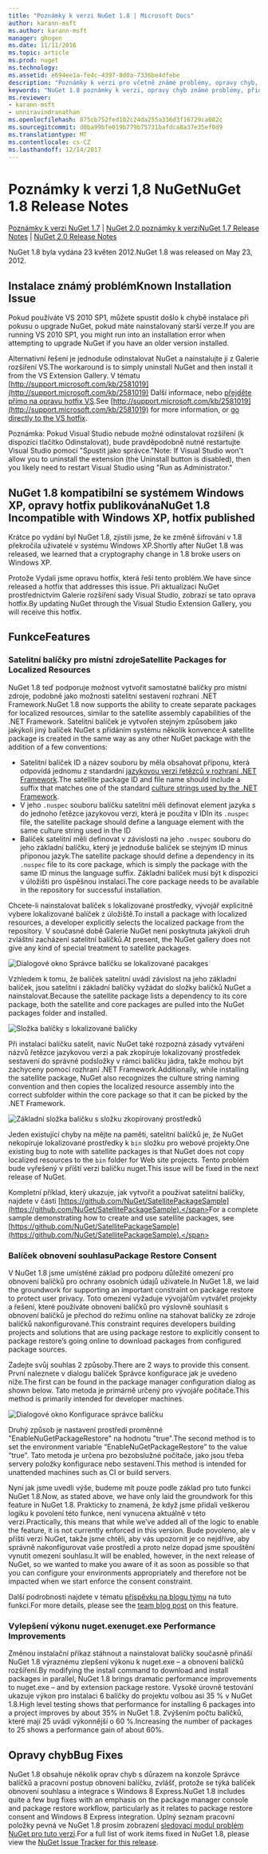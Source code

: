 ```yaml
---
title: "Poznámky k verzi NuGet 1.8 | Microsoft Docs"
author: karann-msft
ms.author: karann-msft
manager: ghogen
ms.date: 11/11/2016
ms.topic: article
ms.prod: nuget
ms.technology: 
ms.assetid: e694ee1a-fe4c-4397-8d0a-7336be4dfebe
description: "Poznámky k verzi pro včetně známé problémy, opravy chyb, přidaných funkcí a chcete 1.8 NuGet."
keywords: "NuGet 1.8 poznámky k verzi, opravy chyb známé problémy, přidat funkce, chcete"
ms.reviewer:
- karann-msft
- unniravindranathan
ms.openlocfilehash: 875cb752fed102c24da255a336d3f16729ca082c
ms.sourcegitcommit: d0ba99bfe019b779b75731bafdca8a37e35ef0d9
ms.translationtype: MT
ms.contentlocale: cs-CZ
ms.lasthandoff: 12/14/2017
---
```

# <a name="nuget-18-release-notes"></a><span data-ttu-id="1f106-104">Poznámky k verzi 1,8 NuGet</span><span class="sxs-lookup"><span data-stu-id="1f106-104">NuGet 1.8 Release Notes</span></span>

<span data-ttu-id="1f106-105">[Poznámky k verzi NuGet 1.7](../release-notes/nuget-1.7.md) | [NuGet 2.0 poznámky k verzi](../release-notes/nuget-2.0.md)</span><span class="sxs-lookup"><span data-stu-id="1f106-105">[NuGet 1.7 Release Notes](../release-notes/nuget-1.7.md) | [NuGet 2.0 Release Notes](../release-notes/nuget-2.0.md)</span></span>

<span data-ttu-id="1f106-106">NuGet 1.8 byla vydána 23 květen 2012.</span><span class="sxs-lookup"><span data-stu-id="1f106-106">NuGet 1.8 was released on May 23, 2012.</span></span>

## <a name="known-installation-issue"></a><span data-ttu-id="1f106-107">Instalace známý problém</span><span class="sxs-lookup"><span data-stu-id="1f106-107">Known Installation Issue</span></span>
<span data-ttu-id="1f106-108">Pokud používáte VS 2010 SP1, můžete spustit došlo k chybě instalace při pokusu o upgrade NuGet, pokud máte nainstalovaný starší verze.</span><span class="sxs-lookup"><span data-stu-id="1f106-108">If you are running VS 2010 SP1, you might run into an installation error when attempting to upgrade NuGet if you have an older version installed.</span></span>

<span data-ttu-id="1f106-109">Alternativní řešení je jednoduše odinstalovat NuGet a nainstalujte ji z Galerie rozšíření VS.</span><span class="sxs-lookup"><span data-stu-id="1f106-109">The workaround is to simply uninstall NuGet and then install it from the VS Extension Gallery.</span></span>  <span data-ttu-id="1f106-110">V tématu [http://support.microsoft.com/kb/2581019](http://support.microsoft.com/kb/2581019) Další informace, nebo [přejděte přímo na opravu hotfix VS](http://bit.ly/vsixcertfix).</span><span class="sxs-lookup"><span data-stu-id="1f106-110">See [http://support.microsoft.com/kb/2581019](http://support.microsoft.com/kb/2581019) for more information, or [go directly to the VS hotfix](http://bit.ly/vsixcertfix).</span></span>

<span data-ttu-id="1f106-111">Poznámka: Pokud Visual Studio nebude možné odinstalovat rozšíření (k dispozici tlačítko Odinstalovat), bude pravděpodobně nutné restartujte Visual Studio pomocí "Spustit jako správce."</span><span class="sxs-lookup"><span data-stu-id="1f106-111">Note: If Visual Studio won't allow you to uninstall the extension (the Uninstall button is disabled), then you likely need to restart Visual Studio using "Run as Administrator."</span></span>

## <a name="nuget-18-incompatible-with-windows-xp-hotfix-published"></a><span data-ttu-id="1f106-112">NuGet 1.8 kompatibilní se systémem Windows XP, opravy hotfix publikována</span><span class="sxs-lookup"><span data-stu-id="1f106-112">NuGet 1.8 Incompatible with Windows XP, hotfix published</span></span>

<span data-ttu-id="1f106-113">Krátce po vydání byl NuGet 1.8, zjistili jsme, že ke změně šifrování v 1.8 překročila uživatelé v systému Windows XP.</span><span class="sxs-lookup"><span data-stu-id="1f106-113">Shortly after NuGet 1.8 was released, we learned that a cryptography change in 1.8 broke users on Windows XP.</span></span>

<span data-ttu-id="1f106-114">Protože Vydali jsme opravu hotfix, která řeší tento problém.</span><span class="sxs-lookup"><span data-stu-id="1f106-114">We have since released a hotfix that addresses this issue.</span></span>  <span data-ttu-id="1f106-115">Při aktualizaci NuGet prostřednictvím Galerie rozšíření sady Visual Studio, zobrazí se tato oprava hotfix.</span><span class="sxs-lookup"><span data-stu-id="1f106-115">By updating NuGet through the Visual Studio Extension Gallery, you will receive this hotfix.</span></span>

## <a name="features"></a><span data-ttu-id="1f106-116">Funkce</span><span class="sxs-lookup"><span data-stu-id="1f106-116">Features</span></span>

### <a name="satellite-packages-for-localized-resources"></a><span data-ttu-id="1f106-117">Satelitní balíčky pro místní zdroje</span><span class="sxs-lookup"><span data-stu-id="1f106-117">Satellite Packages for Localized Resources</span></span>
<span data-ttu-id="1f106-118">NuGet 1.8 teď podporuje možnost vytvořit samostatné balíčky pro místní zdroje, podobně jako možnosti satelitní sestavení rozhraní .NET Framework.</span><span class="sxs-lookup"><span data-stu-id="1f106-118">NuGet 1.8 now supports the ability to create separate packages for localized resources, similar to the satellite assembly capabilities of the .NET Framework.</span></span>  <span data-ttu-id="1f106-119">Satelitní balíček je vytvořen stejným způsobem jako jakýkoli jiný balíček NuGet s přidáním systému několik konvence:</span><span class="sxs-lookup"><span data-stu-id="1f106-119">A satellite package is created in the same way as any other NuGet package with the addition of a few conventions:</span></span>

* <span data-ttu-id="1f106-120">Satelitní balíček ID a název souboru by měla obsahovat příponu, která odpovídá jednomu z standardní [jazykovou verzi řetězců v rozhraní .NET Framework](http://msdn.microsoft.com/goglobal/bb896001.aspx).</span><span class="sxs-lookup"><span data-stu-id="1f106-120">The satellite package ID and file name should include a suffix that matches one of the standard [culture strings used by the .NET Framework](http://msdn.microsoft.com/goglobal/bb896001.aspx).</span></span>
* <span data-ttu-id="1f106-121">V jeho `.nuspec` souboru balíčku satelitní měli definovat element jazyka s do jednoho řetězce jazykovou verzi, která je použita v ID</span><span class="sxs-lookup"><span data-stu-id="1f106-121">In its `.nuspec` file, the satellite package should define a language element with the same culture string used in the ID</span></span>
* <span data-ttu-id="1f106-122">Balíček satelitní měli definovat v závislosti na jeho `.nuspec` souboru do jeho základní balíčku, který je jednoduše balíček se stejným ID minus příponou jazyk.</span><span class="sxs-lookup"><span data-stu-id="1f106-122">The satellite package should define a dependency in its `.nuspec` file to its core package, which is simply the package with the same ID minus the language suffix.</span></span>  <span data-ttu-id="1f106-123">Základní balíček musí být k dispozici v úložišti pro úspěšnou instalaci.</span><span class="sxs-lookup"><span data-stu-id="1f106-123">The core package needs to be available in the repository for successful installation.</span></span>

<span data-ttu-id="1f106-124">Chcete-li nainstalovat balíček s lokalizované prostředky, vývojář explicitně vybere lokalizované balíček z úložiště.</span><span class="sxs-lookup"><span data-stu-id="1f106-124">To install a package with localized resources, a developer explicitly selects the localized package from the repository.</span></span> <span data-ttu-id="1f106-125">V současné době Galerie NuGet není poskytnuta jakýkoli druh zvláštní zacházení satelitní balíčků.</span><span class="sxs-lookup"><span data-stu-id="1f106-125">At present, the NuGet gallery does not give any kind of special treatment to satellite packages.</span></span>

![Dialogové okno Správce balíčku se lokalizované pacakges](./media/dlg-w-loc-packs.png)

<span data-ttu-id="1f106-127">Vzhledem k tomu, že balíček satelitní uvádí závislost na jeho základní balíček, jsou satelitní i základní balíčky vyžádat do složky balíčků NuGet a nainstalovat.</span><span class="sxs-lookup"><span data-stu-id="1f106-127">Because the satellite package lists a dependency to its core package, both the satellite and core packages are pulled into the NuGet packages folder and installed.</span></span>

![Složka balíčky s lokalizované balíčky](./media/fldr-loc-packs.png)

<span data-ttu-id="1f106-129">Při instalaci balíčku satelit, navíc NuGet také rozpozná zásady vytváření názvů řetězce jazykovou verzi a pak zkopíruje lokalizovaný prostředek sestavení do správné podsložky v rámci balíčku jádra, takže mohou být zachyceny pomocí rozhraní .NET Framework.</span><span class="sxs-lookup"><span data-stu-id="1f106-129">Additionally, while installing the satellite package, NuGet also recognizes the culture string naming convention and then copies the localized resource assembly into the correct subfolder within the core package so that it can be picked by the .NET Framework.</span></span>

![Základní složka balíčku s složku zkopírovaný prostředků](./media/fldr-copied-loc.png)

<span data-ttu-id="1f106-131">Jeden existující chyby na mějte na paměti, satelitní balíčků je, že NuGet nekopíruje lokalizované prostředky k `bin` složku pro webové projekty.</span><span class="sxs-lookup"><span data-stu-id="1f106-131">One existing bug to note with satellite packages is that NuGet does not copy localized resources to the `bin` folder for Web site projects.</span></span>  <span data-ttu-id="1f106-132">Tento problém bude vyřešený v příští verzi balíčku nuget.</span><span class="sxs-lookup"><span data-stu-id="1f106-132">This issue will be fixed in the next release of NuGet.</span></span>

<span data-ttu-id="1f106-133">Kompletní příklad, který ukazuje, jak vytvořit a používat satelitní balíčky, najdete v části [https://github.com/NuGet/SatellitePackageSample](https://github.com/NuGet/SatellitePackageSample).</span><span class="sxs-lookup"><span data-stu-id="1f106-133">For a complete sample demonstrating how to create and use satellite packages, see [https://github.com/NuGet/SatellitePackageSample](https://github.com/NuGet/SatellitePackageSample).</span></span>

### <a name="package-restore-consent"></a><span data-ttu-id="1f106-134">Balíček obnovení souhlasu</span><span class="sxs-lookup"><span data-stu-id="1f106-134">Package Restore Consent</span></span>
<span data-ttu-id="1f106-135">V NuGet 1.8 jsme umístěné základ pro podporu důležité omezení pro obnovení balíčků pro ochrany osobních údajů uživatele.</span><span class="sxs-lookup"><span data-stu-id="1f106-135">In NuGet 1.8, we laid the groundwork for supporting an important constraint on package restore to protect user privacy.</span></span> <span data-ttu-id="1f106-136">Toto omezení vyžaduje vývojářům vytvářet projekty a řešení, které používáte obnovení balíčků pro výslovně souhlasit s obnovení balíčků je přechod do režimu online na stahovat balíčky ze zdroje balíčků nakonfigurované.</span><span class="sxs-lookup"><span data-stu-id="1f106-136">This constraint requires developers building projects and solutions that are using package restore to explicitly consent to package restore’s going online to download packages from configured package sources.</span></span>

<span data-ttu-id="1f106-137">Zadejte svůj souhlas 2 způsoby.</span><span class="sxs-lookup"><span data-stu-id="1f106-137">There are 2 ways to provide this consent.</span></span> <span data-ttu-id="1f106-138">První naleznete v dialogu balíček Správce konfigurace jak je uvedeno níže.</span><span class="sxs-lookup"><span data-stu-id="1f106-138">The first can be found in the package manager configuration dialog as shown below.</span></span>  <span data-ttu-id="1f106-139">Tato metoda je primárně určený pro vývojáře počítače.</span><span class="sxs-lookup"><span data-stu-id="1f106-139">This method is primarily intended for developer machines.</span></span>

![Dialogové okno Konfigurace správce balíčku](./media/pr-consent-configdlg.png)

<span data-ttu-id="1f106-141">Druhý způsob je nastavení prostředí proměnné "EnableNuGetPackageRestore" na hodnotu "true".</span><span class="sxs-lookup"><span data-stu-id="1f106-141">The second method is to set the environment variable “EnableNuGetPackageRestore” to the value “true”.</span></span>  <span data-ttu-id="1f106-142">Tato metoda je určena pro bezobslužné počítače, jako jsou třeba servery položky konfigurace nebo sestavení.</span><span class="sxs-lookup"><span data-stu-id="1f106-142">This method is intended for unattended machines such as CI or build servers.</span></span>

<span data-ttu-id="1f106-143">Nyní jak jsme uvedli výše, budeme mít pouze podle základ pro tuto funkci NuGet 1.8.</span><span class="sxs-lookup"><span data-stu-id="1f106-143">Now, as stated above, we have only laid the groundwork for this feature in NuGet 1.8.</span></span>  <span data-ttu-id="1f106-144">Prakticky to znamená, že když jsme přidali veškerou logiku k povolení této funkce, není vynucena aktuálně v této verzi.</span><span class="sxs-lookup"><span data-stu-id="1f106-144">Practically, this means that while we’ve added all of the logic to enable the feature, it is not currently enforced in this version.</span></span> <span data-ttu-id="1f106-145">Bude povoleno, ale v příští verzi NuGet, takže jsme chtěli, aby vás upozornit je co nejdříve, aby správně nakonfigurovat vaše prostředí a proto nelze dopad jsme spouštění vynutit omezení souhlasu.</span><span class="sxs-lookup"><span data-stu-id="1f106-145">It will be enabled, however, in the next release of NuGet, so we wanted to make you aware of it as soon as possible so that you can configure your environments appropriately and therefore not be impacted when we start enforce the consent constraint.</span></span>

<span data-ttu-id="1f106-146">Další podrobnosti najdete v tématu [příspěvku na blogu týmu](http://blog.nuget.org/20120518/package-restore-and-consent.html) na tuto funkci.</span><span class="sxs-lookup"><span data-stu-id="1f106-146">For more details, please see the [team blog post](http://blog.nuget.org/20120518/package-restore-and-consent.html) on this feature.</span></span>

### <a name="nugetexe-performance-improvements"></a><span data-ttu-id="1f106-147">Vylepšení výkonu nuget.exe</span><span class="sxs-lookup"><span data-stu-id="1f106-147">nuget.exe Performance Improvements</span></span>
<span data-ttu-id="1f106-148">Změnou instalační příkaz stáhnout a nainstalovat balíčky současně přináší NuGet 1.8 výraznému zlepšení výkonu k nuget.exe – a obnovení balíčků rozšíření.</span><span class="sxs-lookup"><span data-stu-id="1f106-148">By modifying the install command to download and install packages in parallel, NuGet 1.8 brings dramatic performance improvements to nuget.exe – and by extension package restore.</span></span>  <span data-ttu-id="1f106-149">Vysoké úrovně testování ukazuje výkon pro instalaci 6 balíčky do projektu volbou asi 35 % v NuGet 1.8.</span><span class="sxs-lookup"><span data-stu-id="1f106-149">High level testing shows that performance for installing 6 packages into a project improves by about 35% in NuGet 1.8.</span></span>  <span data-ttu-id="1f106-150">Zvýšením počtu balíčků, které mají 25 uvádí výkonnější o 60 %.</span><span class="sxs-lookup"><span data-stu-id="1f106-150">Increasing the number of packages to 25 shows a performance gain of about 60%.</span></span>

## <a name="bug-fixes"></a><span data-ttu-id="1f106-151">Opravy chyb</span><span class="sxs-lookup"><span data-stu-id="1f106-151">Bug Fixes</span></span>
<span data-ttu-id="1f106-152">NuGet 1.8 obsahuje několik oprav chyb s důrazem na konzole Správce balíčků a pracovní postup obnovení balíčku, zvlášť, protože se týká balíček obnovení souhlasu a integrace s Windows 8 Express.</span><span class="sxs-lookup"><span data-stu-id="1f106-152">NuGet 1.8 includes quite a few bug fixes with an emphasis on the package manager console and package restore workflow, particularly as it relates to package restore consent and Windows 8 Express integration.</span></span>
<span data-ttu-id="1f106-153">Úplný seznam pracovní položky pevná ve NuGet 1.8 prosím zobrazení [sledovací modul problém NuGet pro tuto verzi](http://nuget.codeplex.com/workitem/list/advanced?keyword=&status=Closed&type=All&priority=All&release=NuGet%201.8&assignedTo=All&component=All&sortField=Votes&sortDirection=Descending&page=0).</span><span class="sxs-lookup"><span data-stu-id="1f106-153">For a full list of work items fixed in NuGet 1.8, please view the [NuGet Issue Tracker for this release](http://nuget.codeplex.com/workitem/list/advanced?keyword=&status=Closed&type=All&priority=All&release=NuGet%201.8&assignedTo=All&component=All&sortField=Votes&sortDirection=Descending&page=0).</span></span>
